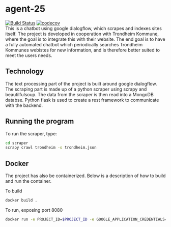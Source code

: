 # agent-25
[![Build Status](https://travis-ci.com/vegarab/agent-25.svg?token=L9RN2jPDa7p43DCcYhYZ&branch=dev)](https://travis-ci.com/vegarab/agent-25)
[![codecov](https://codecov.io/gh/vegarab/agent-25/branch/dev/graph/badge.svg?token=ArL47bWQSN)](https://codecov.io/gh/vegarab/agent-25)
<br>
This is a chatbot using google dialogflow, which scrapes and indexes sites
itself. The project is developed in cooperation with Trondheim Kommune, where
the goal is to integrate this with their website. The end goal is to have a 
fully automated chatbot which periodically searches Trondheim Kommunes 
webistes for new information, and is therefore better suited to meet the users
needs. 

## Technology
The text processing part of the project is built around google dialogflow.
The scraping part is made up of a python scraper using scrapy and beautilfulsoup. 
The data from the scraper is then read into a MongoDB databse. Python flask is 
used to create a rest framework to communicate with the backend.

## Running the program
To run the scraper, type:
```bash
cd scraper
scrapy crawl trondheim -o trondheim.json
```

## Docker
The project has also be containerized. Below is a description of how to build and run 
the container.

To build
```bash
docker build .
```

To run, exposing port 8080
```bash
docker run -e PROJECT_ID=$PROJECT_ID -e GOOGLE_APPLICATION_CREDENTIALS="/usr/src/app/backupagent.json" -e DB_USER=$DB_USER -e DB_PWD=$DB_PWD -d -p 8080:8080 <container_id>
```

